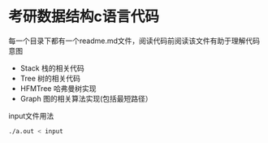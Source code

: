 # 考研数据结构c语言代码
每一个目录下都有一个readme.md文件，阅读代码前阅读该文件有助于理解代码意图

* Stack 栈的相关代码
* Tree 树的相关代码
* HFMTree 哈弗曼树实现
* Graph 图的相关算法实现(包括最短路径）


input文件用法
```sh
./a.out < input
```

